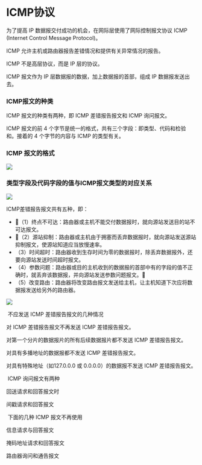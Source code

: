# ICMP协议

为了提高 IP 数据报交付成功的机会，在网际层使用了网际控制报文协议 ICMP (Internet Control Message Protocol)。

ICMP 允许主机或路由器报告差错情况和提供有关异常情况的报告。

ICMP 不是高层协议，而是 IP 层的协议。

ICMP 报文作为 IP 层数据报的数据，加上数据报的首部，组成 IP 数据报发送出去。 

### ICMP报文的种类

ICMP 报文的种类有两种，即 ICMP 差错报告报文和 ICMP 询问报文。 

ICMP 报文的前 4 个字节是统一的格式，共有三个字段：即类型、代码和检验和。接着的 4 个字节的内容与 ICMP 的类型有关。 

### ICMP 报文的格式

![](https://raw.githubusercontent.com/ZanderZhao/images/master/img2019/20191112113041.png)



### 类型字段及代码字段的值与ICMP报文类型的对应关系

![](https://raw.githubusercontent.com/ZanderZhao/images/master/img2019/20191112113447.png)



ICMP差错报告报文共有五种，即：

+ （1）终点不可达：路由器或主机不能交付数据报时，就向源站发送目的站不可达报文。
+ （2）源站抑制：路由器或主机由于拥塞而丢弃数据报时，就向源站发送源站抑制报文，使源站知道应当放慢速率。
+ （3）时间超时：路由器收到生存时间为零的数据报时，除丢弃数据报外，还要向源站发送时间超时报文。   
+ （4）参数问题：路由器或目的主机收到的数据报的首部中有的字段的值不正确时，就丢弃该数据报，并向源站发送参数问题报文。
+ （5）改变路由：路由器将改变路由报文发送给主机，让主机知道下次应将数据报发送给另外的路由器。

![](https://raw.githubusercontent.com/ZanderZhao/images/master/img2019/20191112113527.png)



​	不应发送 ICMP 差错报告报文的几种情况

对 ICMP 差错报告报文不再发送 ICMP 差错报告报文。

对第一个分片的数据报片的所有后续数据报片都不发送 ICMP 差错报告报文。

对具有多播地址的数据报都不发送 ICMP 差错报告报文。

对具有特殊地址（如127.0.0.0 或 0.0.0.0）的数据报不发送 ICMP 差错报告报文。

​	ICMP 询问报文有两种 

回送请求和回答报文时

间戳请求和回答报文

​	下面的几种 ICMP 报文不再使用

信息请求与回答报文

掩码地址请求和回答报文

路由器询问和通告报文 













